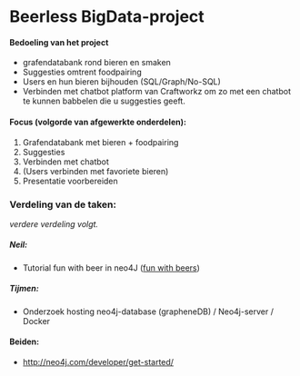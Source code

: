 # Beerless BigData-project

#### Bedoeling van het project

- grafendatabank rond bieren en smaken
- Suggesties omtrent foodpairing
- Users en hun bieren bijhouden (SQL/Graph/No-SQL)
- Verbinden met chatbot platform van Craftworkz om zo met een chatbot te kunnen babbelen die u suggesties geeft.

#### Focus (volgorde van afgewerkte onderdelen):

1. Grafendatabank met bieren + foodpairing
2. Suggesties
3. Verbinden met chatbot
4. (Users verbinden met favoriete bieren)
5. Presentatie voorbereiden

### Verdeling van de taken:

*verdere verdeling volgt.*

##### Neil:

- Tutorial fun with beer in neo4J ([fun with beers](https://neo4j.com/blog/fun-with-beer-and-graphs/))

##### Tijmen:

- Onderzoek hosting neo4j-database (grapheneDB) / Neo4j-server / Docker



#### Beiden:

- http://neo4j.com/developer/get-started/

